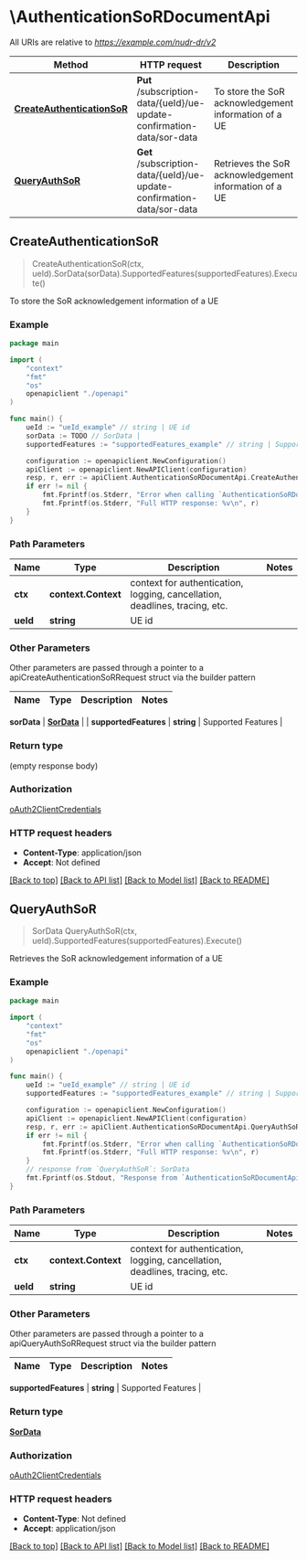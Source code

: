 # \AuthenticationSoRDocumentApi

All URIs are relative to *https://example.com/nudr-dr/v2*

Method | HTTP request | Description
------------- | ------------- | -------------
[**CreateAuthenticationSoR**](AuthenticationSoRDocumentApi.md#CreateAuthenticationSoR) | **Put** /subscription-data/{ueId}/ue-update-confirmation-data/sor-data | To store the SoR acknowledgement information of a UE
[**QueryAuthSoR**](AuthenticationSoRDocumentApi.md#QueryAuthSoR) | **Get** /subscription-data/{ueId}/ue-update-confirmation-data/sor-data | Retrieves the SoR acknowledgement information of a UE



## CreateAuthenticationSoR

> CreateAuthenticationSoR(ctx, ueId).SorData(sorData).SupportedFeatures(supportedFeatures).Execute()

To store the SoR acknowledgement information of a UE

### Example

```go
package main

import (
    "context"
    "fmt"
    "os"
    openapiclient "./openapi"
)

func main() {
    ueId := "ueId_example" // string | UE id
    sorData := TODO // SorData | 
    supportedFeatures := "supportedFeatures_example" // string | Supported Features (optional)

    configuration := openapiclient.NewConfiguration()
    apiClient := openapiclient.NewAPIClient(configuration)
    resp, r, err := apiClient.AuthenticationSoRDocumentApi.CreateAuthenticationSoR(context.Background(), ueId).SorData(sorData).SupportedFeatures(supportedFeatures).Execute()
    if err != nil {
        fmt.Fprintf(os.Stderr, "Error when calling `AuthenticationSoRDocumentApi.CreateAuthenticationSoR``: %v\n", err)
        fmt.Fprintf(os.Stderr, "Full HTTP response: %v\n", r)
    }
}
```

### Path Parameters


Name | Type | Description  | Notes
------------- | ------------- | ------------- | -------------
**ctx** | **context.Context** | context for authentication, logging, cancellation, deadlines, tracing, etc.
**ueId** | **string** | UE id | 

### Other Parameters

Other parameters are passed through a pointer to a apiCreateAuthenticationSoRRequest struct via the builder pattern


Name | Type | Description  | Notes
------------- | ------------- | ------------- | -------------

 **sorData** | [**SorData**](SorData.md) |  | 
 **supportedFeatures** | **string** | Supported Features | 

### Return type

 (empty response body)

### Authorization

[oAuth2ClientCredentials](../README.md#oAuth2ClientCredentials)

### HTTP request headers

- **Content-Type**: application/json
- **Accept**: Not defined

[[Back to top]](#) [[Back to API list]](../README.md#documentation-for-api-endpoints)
[[Back to Model list]](../README.md#documentation-for-models)
[[Back to README]](../README.md)


## QueryAuthSoR

> SorData QueryAuthSoR(ctx, ueId).SupportedFeatures(supportedFeatures).Execute()

Retrieves the SoR acknowledgement information of a UE

### Example

```go
package main

import (
    "context"
    "fmt"
    "os"
    openapiclient "./openapi"
)

func main() {
    ueId := "ueId_example" // string | UE id
    supportedFeatures := "supportedFeatures_example" // string | Supported Features (optional)

    configuration := openapiclient.NewConfiguration()
    apiClient := openapiclient.NewAPIClient(configuration)
    resp, r, err := apiClient.AuthenticationSoRDocumentApi.QueryAuthSoR(context.Background(), ueId).SupportedFeatures(supportedFeatures).Execute()
    if err != nil {
        fmt.Fprintf(os.Stderr, "Error when calling `AuthenticationSoRDocumentApi.QueryAuthSoR``: %v\n", err)
        fmt.Fprintf(os.Stderr, "Full HTTP response: %v\n", r)
    }
    // response from `QueryAuthSoR`: SorData
    fmt.Fprintf(os.Stdout, "Response from `AuthenticationSoRDocumentApi.QueryAuthSoR`: %v\n", resp)
}
```

### Path Parameters


Name | Type | Description  | Notes
------------- | ------------- | ------------- | -------------
**ctx** | **context.Context** | context for authentication, logging, cancellation, deadlines, tracing, etc.
**ueId** | **string** | UE id | 

### Other Parameters

Other parameters are passed through a pointer to a apiQueryAuthSoRRequest struct via the builder pattern


Name | Type | Description  | Notes
------------- | ------------- | ------------- | -------------

 **supportedFeatures** | **string** | Supported Features | 

### Return type

[**SorData**](SorData.md)

### Authorization

[oAuth2ClientCredentials](../README.md#oAuth2ClientCredentials)

### HTTP request headers

- **Content-Type**: Not defined
- **Accept**: application/json

[[Back to top]](#) [[Back to API list]](../README.md#documentation-for-api-endpoints)
[[Back to Model list]](../README.md#documentation-for-models)
[[Back to README]](../README.md)

